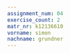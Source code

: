```yaml
---
assignment_num: 04
exercise_count: 2
matr_nr: k12136610  
vorname: simon  
nachname: grundner
---
```


